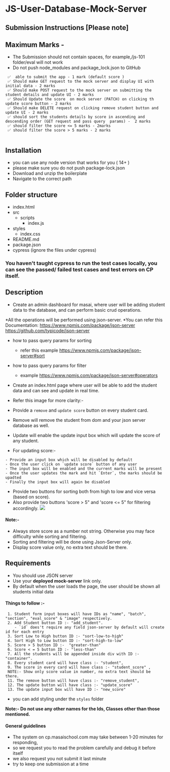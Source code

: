 # JS-User-Database-Mock-Server

## Submission Instructions [Please note]

## Maximum Marks -

- The Submission should not contain spaces, for example,/js-101 folder/eval will not work
- Do not push node_modules and package_lock.json to GitHub

```
 ✅  able to submit the app - 1 mark (default score )
 ✅ Should make GET request to the mock server and display UI with initial data - 2 marks
 ✅ Should make POST request to the mock server on submitting the student details and update UI - 2 marks
 ✅ Should Update the score  on mock server (PATCH) on clicking th update score button - 2 marks
 ✅ Should make DELETE request on clicking remove student button and update UI - 2 marks
 ✅ should sort the students details by score in ascending and descending order (GET request and pass query  params) -  2 marks
 ✅ should filter the score <= 5 marks - 2marks
 ✅ should filter the score > 5 marks - 2 marks


```

## Installation

- you can use any node version that works for you ( 14+ )
- please make sure you do not push package-lock.json
- Download and unzip the boilerplate
- Navigate to the correct path

## Folder structure

- index.html
- src
  - scripts
    - index.js
- styles
  - index.css
- README.md
- package.json
- cypress (ignore the files under cypress)

### You haven't taught cypress to run the test cases locally, you can see the passed/ failed test cases and test errors on CP itself.

## Description

- Create an admin dashboard for masai, where user will be adding student data to the database, and can perform basic crud operations.

*All the operations will be performed using json-server.
*You can refer this Documentation: https://www.npmjs.com/package/json-server https://github.com/typicode/json-server

- how to pass query params for sorting
  - refer this example https://www.npmjs.com/package/json-server#sort
- how to pass query params for filter

  - example https://www.npmjs.com/package/json-server#operators

- Create an index.html page where user will be able to add the student data and can see and update in real time.

- Refer this image for more clarity:-
- Provide a `remove` and `update score` button on every student card.
- Remove will remove the student from dom and your json server database as well.
- Update will enable the update input box which will update the score of any student.

- For updating score:-

```
- Provide an input box which will be disabled by default
- Once the user click on `update score` button of any user
- The input box will be enabled and the current marks will be present
- Once the user updates the mark and hit `Enter`, the marks should be upadted
- Finally the input box will again be disabled
```

- Provide two buttons for sorting both from high to low and vice versa (based on score).
- Also provide two buttons 'score > 5" and 'score <= 5" for filtering accordingly.
  ![](https://i.imgur.com/ff3q3ci.png)

#### Note:-

- Always store score as a number not string. Otherwise you may face difficulty while sorting and filtering.
- Sorting and filtering will be done using Json-Server only.
- Display score value only, no extra text should be there.

## Requirements

- You should use JSON server
- Use your **deployed mock-server** link only.
- By default when the user loads the page, the user should be shown all students initial data

#### Things to follow :-

```
 1. Student form input boxes will have IDs as "name", "batch", "section", "eval_score" & "image" respectively.
 2. Add Student button ID :- "add_student".
    - `id` does't require any field json-server by default will create id for each entry
 3. Sort Low to High button ID :- "sort-low-to-high"
 4. Sort High to Low button ID :- "sort-high-to-low"
 5. Score > 5 button ID :-  "greater-than"
 6. Score < = 5 button ID :- "less-than"
 7. All the students will be appended inside div with ID :- "container".
 8. Every student card will have class :- "student",
 9. The score in every card will have class :- "student_score" ,
 NOTE:- Show only score value in number, no extra text should be there.
 11. The remove button will have class :- "remove_student",
 12. The update button will have class :- "update_score"
 13. The update input box will have ID :- "new_score"
```

- you can add styling under the `styles` folder

**Note:- Do not use any other names for the Ids, Classes other than those mentioned.**

####

#### General guidelines

- The system on cp.masaischool.com may take between 1-20 minutes for responding,
- so we request you to read the problem carefully and debug it before itself
- we also request you not submit it last minute
- try to keep one submission at a time
